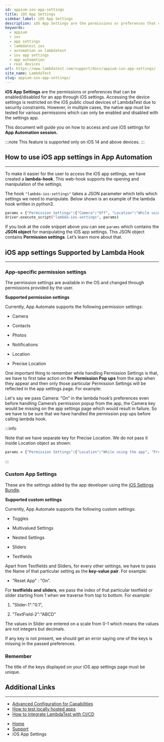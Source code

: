 ```yaml
---
id: appium-ios-app-settings
title: iOS App Settings
sidebar_label: iOS App Settings
description: iOS App Settings are the permissions or preferences that can be enabled/disabled for an app through iOS settings.
keywords:
  - appium
  - ios
  - app settings
  - lambdatest ios
  - automation on lambdatest
  - ios app settings
  - app automation
  - real devices
url: https://www.lambdatest.com/support/docs/appium-ios-app-settings/
site_name: LambdaTest
slug: appium-ios-app-settings/
---
```


<script type="application/ld+json"
      dangerouslySetInnerHTML={{ __html: JSON.stringify({
       "@context": "https://schema.org",
        "@type": "BreadcrumbList",
        "itemListElement": [{
          "@type": "ListItem",
          "position": 1,
          "name": "Home",
          "item": "https://www.lambdatest.com"
        },{
          "@type": "ListItem",
          "position": 2,
          "name": "Support",
          "item": "https://www.lambdatest.com/support/docs/"
        },{
          "@type": "ListItem",
          "position": 3,
          "name": "iOS App Settings",
          "item": "https://www.lambdatest.com/support/docs/appium-ios-app-settings/"
        }]
      })
    }}
></script>

**iOS App Settings** are the permissions or preferences that can be enabled/disabled for an app through iOS settings. Accessing the device settings is restricted on the iOS public cloud devices of LambdaTest due to security constraints. However, in multiple cases, the native app must be tested for various permissions which can only be enabled and disabled with the settings app.

This document will guide you on how to access and use iOS settings for **App Automation session.**

:::note
This feature is supported only on iOS 14 and above devices.
:::

## How to use iOS app settings in App Automation

---

To make it easier for the user to access the iOS app settings, we have created a **lambda-hook**. This web-hook supports the opening and manipulation of the settings.

The hook `"lambda-ios-settings"` takes a JSON parameter which tells which settings we need to manipulate. Below shown is an example of the lambda hook written in python3.

```bash
params = {"Permission Settings":{"Camera":"Off", "Location":"While using the app"},"Reset App":"On","Next Page":{"Child Toggle":"On"},"Others":"White","Slider-1":"0.1", "TextField-2":"ABCD", "TextField-1":"XYZ"}
driver.execute_script("lambda-ios-settings", params)
```

If you look at the code snippet above you can see `params` which contains the **JSON object** for manipulating the iOS app settings. This JSON object contains **Permission settings**. Let’s learn more about that.


## iOS app settings Supported by Lambda Hook

---

### App-specific permission settings 
The permission settings are available in the OS and changed through permissions provided by the user.

**Supported permission settings**

Currently, App Automate supports the following permission settings:

- Camera

- Contacts

- Photos

- Notifications

- Location

- Precise Location

One important thing to remember while handling Permission Settings is that, we have to first take action on the **Permission Pop ups** from the app when they appear and then only those particular Permission Settings will be reflected in the app settings page. For example:

Let's say we pass Camera: “On“ in the lambda hook’s preferences even before handling Camera’s permission popup from the app, the Camera key would be missing on the app settings page which would result in failure. So we have to be sure that we have handled the permission pop ups before calling lambda hook.

:::info

Note that we have separate key for Precise Location. We do not pass it inside Location object as shown:

```bash
params = {"Permission Settings":{"Location":"While using the app", "Precise Location": "On"}}
```

:::

### Custom App Settings 

These are the settings added by the app developer using the [iOS Settings Bundle](https://developer.apple.com/library/archive/documentation/Cocoa/Conceptual/UserDefaults/Preferences/Preferences.html#//apple_ref/doc/uid/10000059i-CH6-SW11).

**Supported custom settings**

Currently, App Automate supports the following custom settings:

- Toggles

- Multivalued Settings

- Nested Settings

- Sliders

- Textfields

Apart from Textfields and Sliders, for every other settings, we have to pass the Name of that particular setting as the **key-value pair**. For example:

- “Reset App“ : “On“.

For **textfields and sliders**, we pass the index of that particular textfield or slider starting from 1 when we traverse from top to bottom. For example:

1. "Slider-1":"0.1",

2. "TextField-2":"ABCD"

The values in Slider are entered on a scale from 0-1 which means the values are not integers but decimals.

If any key is not present, we should get an error saying one of the keys is missing in the passed preferences.

### Remember

The title of the keys displayed on your iOS app settings page must be unique.


## Additional Links

---

- [Advanced Configuration for Capabilities](https://www.lambdatest.com/support/docs/desired-capabilities-in-appium/)
- [How to test locally hosted apps](https://www.lambdatest.com/support/docs/testing-locally-hosted-pages/)
- [How to integrate LambdaTest with CI/CD](https://www.lambdatest.com/support/docs/integrations-with-ci-cd-tools/)

<nav aria-label="breadcrumbs">
  <ul className="breadcrumbs">
    <li className="breadcrumbs__item">
      <a className="breadcrumbs__link" target="_self" href="https://www.lambdatest.com">
        Home
      </a>
    </li>
    <li className="breadcrumbs__item">
      <a className="breadcrumbs__link" target="_self" href="https://www.lambdatest.com/support/docs/">
        Support
      </a>
    </li>
    <li className="breadcrumbs__item breadcrumbs__item--active">
      <span className="breadcrumbs__link">
      iOS App Settings</span>
    </li>
  </ul>
</nav>
